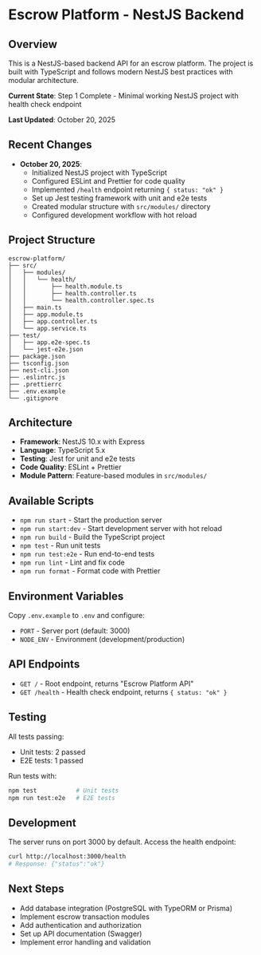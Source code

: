 # Escrow Platform - NestJS Backend

## Overview
This is a NestJS-based backend API for an escrow platform. The project is built with TypeScript and follows modern NestJS best practices with modular architecture.

**Current State**: Step 1 Complete - Minimal working NestJS project with health check endpoint

**Last Updated**: October 20, 2025

## Recent Changes
- **October 20, 2025**: 
  - Initialized NestJS project with TypeScript
  - Configured ESLint and Prettier for code quality
  - Implemented `/health` endpoint returning `{ status: "ok" }`
  - Set up Jest testing framework with unit and e2e tests
  - Created modular structure with `src/modules/` directory
  - Configured development workflow with hot reload

## Project Structure
```
escrow-platform/
├── src/
│   ├── modules/
│   │   └── health/
│   │       ├── health.module.ts
│   │       ├── health.controller.ts
│   │       └── health.controller.spec.ts
│   ├── main.ts
│   ├── app.module.ts
│   ├── app.controller.ts
│   └── app.service.ts
├── test/
│   ├── app.e2e-spec.ts
│   └── jest-e2e.json
├── package.json
├── tsconfig.json
├── nest-cli.json
├── .eslintrc.js
├── .prettierrc
├── .env.example
└── .gitignore
```

## Architecture
- **Framework**: NestJS 10.x with Express
- **Language**: TypeScript 5.x
- **Testing**: Jest for unit and e2e tests
- **Code Quality**: ESLint + Prettier
- **Module Pattern**: Feature-based modules in `src/modules/`

## Available Scripts
- `npm run start` - Start the production server
- `npm run start:dev` - Start development server with hot reload
- `npm run build` - Build the TypeScript project
- `npm test` - Run unit tests
- `npm run test:e2e` - Run end-to-end tests
- `npm run lint` - Lint and fix code
- `npm run format` - Format code with Prettier

## Environment Variables
Copy `.env.example` to `.env` and configure:
- `PORT` - Server port (default: 3000)
- `NODE_ENV` - Environment (development/production)

## API Endpoints
- `GET /` - Root endpoint, returns "Escrow Platform API"
- `GET /health` - Health check endpoint, returns `{ status: "ok" }`

## Testing
All tests passing:
- Unit tests: 2 passed
- E2E tests: 1 passed

Run tests with:
```bash
npm test           # Unit tests
npm run test:e2e   # E2E tests
```

## Development
The server runs on port 3000 by default. Access the health endpoint:
```bash
curl http://localhost:3000/health
# Response: {"status":"ok"}
```

## Next Steps
- Add database integration (PostgreSQL with TypeORM or Prisma)
- Implement escrow transaction modules
- Add authentication and authorization
- Set up API documentation (Swagger)
- Implement error handling and validation
